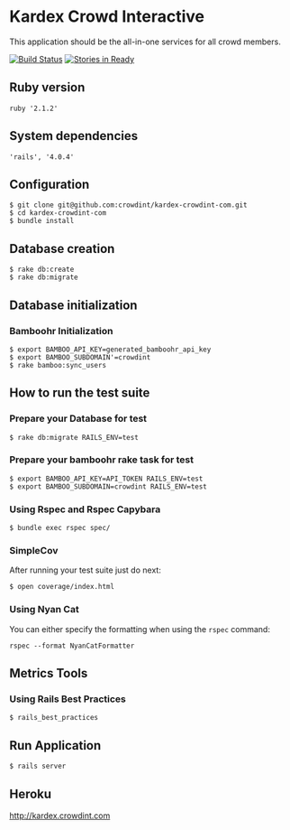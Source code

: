 Kardex Crowd Interactive
===

This application should be the all-in-one services for all crowd members.

[![Build
Status](https://travis-ci.org/crowdint/kardex-crowdint-com.svg?branch=master)](https://travis-ci.org/crowdint/kardex-crowdint-com)
[![Stories in Ready](https://badge.waffle.io/crowdint/kardex-crowdint-com.png?label=ready&title=Ready)](https://waffle.io/crowdint/kardex-crowdint-com)

## Ruby version
	ruby '2.1.2'

## System dependencies
	'rails', '4.0.4'

## Configuration
	$ git clone git@github.com:crowdint/kardex-crowdint-com.git
	$ cd kardex-crowdint-com
	$ bundle install

## Database creation
	$ rake db:create
	$ rake db:migrate

## Database initialization
### Bamboohr Initialization
	$ export BAMBOO_API_KEY=generated_bamboohr_api_key
	$ export BAMBOO_SUBDOMAIN'=crowdint
	$ rake bamboo:sync_users 

## How to run the test suite
### Prepare your Database for test
	$ rake db:migrate RAILS_ENV=test
	
### Prepare your bamboohr rake task for test
	$ export BAMBOO_API_KEY=API_TOKEN RAILS_ENV=test
	$ export BAMBOO_SUBDOMAIN=crowdint RAILS_ENV=test
### Using Rspec and Rspec Capybara
	$ bundle exec rspec spec/

### SimpleCov

After running your test suite just do next:
	
	$ open coverage/index.html

### Using  Nyan Cat

You can either specify the formatting when using the `rspec` command:

    rspec --format NyanCatFormatter

## Metrics Tools
### Using Rails Best Practices
  	
  	$ rails_best_practices

## Run Application

	$ rails server

## Heroku

http://kardex.crowdint.com


